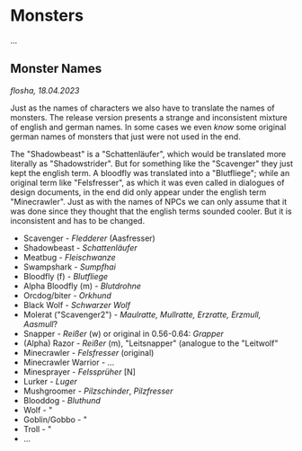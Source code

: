 # Monsters

...


## Monster Names

*flosha, 18.04.2023*

Just as the names of characters we also have to translate the names of monsters. The release version presents a strange and inconsistent mixture of english and german names. In some cases we even *know* some original german names of monsters that just were not used in the end. 

The "Shadowbeast" is a "Schattenläufer", which would be translated more literally as "Shadowstrider". But for something like the "Scavenger" they just kept the english term. A bloodfly was translated into a "Blutfliege"; while an original term like "Felsfresser", as which it was even called in dialogues of design documents, in the end did only appear under the english term "Minecrawler". Just as with the names of NPCs we can only assume that it was done since they thought that the english terms sounded cooler. But it is inconsistent and has to be changed. 

* Scavenger - *Fledderer* (Aasfresser)
* Shadowbeast - *Schattenläufer*
* Meatbug - *Fleischwanze*
* Swampshark - *Sumpfhai*
* Bloodfly (f) - *Blutfliege*
* Alpha Bloodfly (m) - *Blutdrohne*
* Orcdog/biter - *Orkhund*
* Black Wolf - *Schwarzer Wolf*
* Molerat ("Scavenger2") - *Maulratte, Mullratte, Erzratte, Erzmull, Aasmull*?
* Snapper - *Reißer* (w) or original in 0.56-0.64: *Grapper*
* (Alpha) Razor - *Reißer* (m), "Leitsnapper" (analogue to the "Leitwolf"
* Minecrawler - *Felsfresser* (original)
* Minecrawler Warrior - ...
* Minesprayer - *Felssprüher* [N]
* Lurker - *Luger*
* Mushgroomer - *Pilzschinder*, *Pilzfresser*
* Blooddog - *Bluthund*
* Wolf - "
* Goblin/Gobbo - "
* Troll - "
* ...
